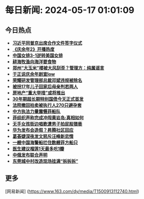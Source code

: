 
# 每日新闻: 2024-05-17 01:01:09
## 今日热点

- **[习近平同普京出席合作文件签字仪式](https://www.163.com/search?keyword=%E4%B9%A0%E8%BF%91%E5%B9%B3%E5%90%8C%E6%99%AE%E4%BA%AC%E5%87%BA%E5%B8%AD%E5%90%88%E4%BD%9C%E6%96%87%E4%BB%B6%E7%AD%BE%E5%AD%97%E4%BB%AA%E5%BC%8F)**
- **[《庆余年2》开播热度](https://www.163.com/search?keyword=%E3%80%8A%E5%BA%86%E4%BD%99%E5%B9%B42%E3%80%8B%E5%BC%80%E6%92%AD%E7%83%AD%E5%BA%A6)**
- **[中国女排3-1逆转美国女排](https://www.163.com/search?keyword=%E4%B8%AD%E5%9B%BD%E5%A5%B3%E6%8E%923-1%E9%80%86%E8%BD%AC%E7%BE%8E%E5%9B%BD%E5%A5%B3%E6%8E%92)**
- **[耕海牧渔向海洋要食物](https://www.163.com/search?keyword=%E8%80%95%E6%B5%B7%E7%89%A7%E6%B8%94%E5%90%91%E6%B5%B7%E6%B4%8B%E8%A6%81%E9%A3%9F%E7%89%A9)**
- **[郑州“大玉米”楼被大风刮歪？管理方：纯属谣言](https://www.163.com/search?keyword=%E9%83%91%E5%B7%9E%E2%80%9C%E5%A4%A7%E7%8E%89%E7%B1%B3%E2%80%9D%E6%A5%BC%E8%A2%AB%E5%A4%A7%E9%A3%8E%E5%88%AE%E6%AD%AA%EF%BC%9F%E7%AE%A1%E7%90%86%E6%96%B9%EF%BC%9A%E7%BA%AF%E5%B1%9E%E8%B0%A3%E8%A8%80)**
- **[于正说庆余年剧宣low](https://www.163.com/search?keyword=%E4%BA%8E%E6%AD%A3%E8%AF%B4%E5%BA%86%E4%BD%99%E5%B9%B4%E5%89%A7%E5%AE%A3low)**
- **[荣耀研发管理部总裁邓斌违规被除名](https://www.163.com/search?keyword=%E8%8D%A3%E8%80%80%E7%A0%94%E5%8F%91%E7%AE%A1%E7%90%86%E9%83%A8%E6%80%BB%E8%A3%81%E9%82%93%E6%96%8C%E8%BF%9D%E8%A7%84%E8%A2%AB%E9%99%A4%E5%90%8D)**
- **[被拐17年儿子回家后母亲判若两人](https://www.163.com/search?keyword=%E8%A2%AB%E6%8B%9017%E5%B9%B4%E5%84%BF%E5%AD%90%E5%9B%9E%E5%AE%B6%E5%90%8E%E6%AF%8D%E4%BA%B2%E5%88%A4%E8%8B%A5%E4%B8%A4%E4%BA%BA)**
- **[房地产“重大举措”或将推出](https://www.163.com/search?keyword=%E6%88%BF%E5%9C%B0%E4%BA%A7%E2%80%9C%E9%87%8D%E5%A4%A7%E4%B8%BE%E6%8E%AA%E2%80%9D%E6%88%96%E5%B0%86%E6%8E%A8%E5%87%BA)**
- **[30年期超长期特别国债今天正式首发](https://www.163.com/search?keyword=30%E5%B9%B4%E6%9C%9F%E8%B6%85%E9%95%BF%E6%9C%9F%E7%89%B9%E5%88%AB%E5%9B%BD%E5%80%BA%E4%BB%8A%E5%A4%A9%E6%AD%A3%E5%BC%8F%E9%A6%96%E5%8F%91)**
- **[法院撤回拍卖被执行人270只避孕套](https://www.163.com/search?keyword=%E6%B3%95%E9%99%A2%E6%92%A4%E5%9B%9E%E6%8B%8D%E5%8D%96%E8%A2%AB%E6%89%A7%E8%A1%8C%E4%BA%BA270%E5%8F%AA%E9%81%BF%E5%AD%95%E5%A5%97)**
- **[中方执法力量震慑菲船队](https://www.163.com/search?keyword=%E4%B8%AD%E6%96%B9%E6%89%A7%E6%B3%95%E5%8A%9B%E9%87%8F%E9%9C%87%E6%85%91%E8%8F%B2%E8%88%B9%E9%98%9F)**
- **[菲组织声称完成冲闯黄岩岛:真相如何](https://www.163.com/search?keyword=%E8%8F%B2%E7%BB%84%E7%BB%87%E5%A3%B0%E7%A7%B0%E5%AE%8C%E6%88%90%E5%86%B2%E9%97%AF%E9%BB%84%E5%B2%A9%E5%B2%9B+%E7%9C%9F%E7%9B%B8%E5%A6%82%E4%BD%95)**
- **[无手女孩街边唱歌遭男子拍屁股猥亵](https://www.163.com/search?keyword=%E6%97%A0%E6%89%8B%E5%A5%B3%E5%AD%A9%E8%A1%97%E8%BE%B9%E5%94%B1%E6%AD%8C%E9%81%AD%E7%94%B7%E5%AD%90%E6%8B%8D%E5%B1%81%E8%82%A1%E7%8C%A5%E4%BA%B5)**
- **[华为发布会造假？昇腾社区回应](https://www.163.com/search?keyword=%E5%8D%8E%E4%B8%BA%E5%8F%91%E5%B8%83%E4%BC%9A%E9%80%A0%E5%81%87%EF%BC%9F%E6%98%87%E8%85%BE%E7%A4%BE%E5%8C%BA%E5%9B%9E%E5%BA%94)**
- **[葛荟婕深夜发文怒斥汪峰新恋情](https://www.163.com/search?keyword=%E8%91%9B%E8%8D%9F%E5%A9%95%E6%B7%B1%E5%A4%9C%E5%8F%91%E6%96%87%E6%80%92%E6%96%A5%E6%B1%AA%E5%B3%B0%E6%96%B0%E6%81%8B%E6%83%85)**
- **[一艘中国海警船拦住数艘菲方船只](https://www.163.com/search?keyword=%E4%B8%80%E8%89%98%E4%B8%AD%E5%9B%BD%E6%B5%B7%E8%AD%A6%E8%88%B9%E6%8B%A6%E4%BD%8F%E6%95%B0%E8%89%98%E8%8F%B2%E6%96%B9%E8%88%B9%E5%8F%AA)**
- **[医生建议榴莲1天最多吃1瓣](https://www.163.com/search?keyword=%E5%8C%BB%E7%94%9F%E5%BB%BA%E8%AE%AE%E6%A6%B4%E8%8E%B21%E5%A4%A9%E6%9C%80%E5%A4%9A%E5%90%831%E7%93%A3)**
- **[中俄发布联合声明](https://www.163.com/search?keyword=%E4%B8%AD%E4%BF%84%E5%8F%91%E5%B8%83%E8%81%94%E5%90%88%E5%A3%B0%E6%98%8E)**
- **[东莞城中村改造现场挂满“拆拆拆”](https://www.163.com/search?keyword=%E4%B8%9C%E8%8E%9E%E5%9F%8E%E4%B8%AD%E6%9D%91%E6%94%B9%E9%80%A0%E7%8E%B0%E5%9C%BA%E6%8C%82%E6%BB%A1%E2%80%9C%E6%8B%86%E6%8B%86%E6%8B%86%E2%80%9D)**

## 更多
[网易新闻] (https://www.163.com/dy/media/T1500913112740.html)
